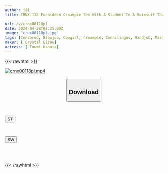 ```yaml
---
author: j91
title: CRNX-118 Forbidden Creampie Sex With A Student In A Swimsuit That Violates School Rules Kanata Toumi

url: /v/crnx00118pl
date: 2024-04-28T02:25:00Z
image: "crnx00118pl.jpg"
tags: [Censored, Blowjob, Cowgirl, Creampie, Cunnilingus, Handjob, Masturbation, Riding Facesitting, School Uniform, Solowork, Swimsuit, Tall, Uniform, Vibe]
maker: [ Crystal Eizou]
actress: [ Toumi Kanata]
---
```



{{< rawhtml >}}

<div class="video" data-videoid="7dZkxZ3MJlFoAw">
    <a href="javascript:;">
        <img src="/v/crnx00118pl/crnx00118pl.jpg" width="WIDTH" height="HEIGHT" alt="crnx00118pl.mp4" loading="lazy">
    </a>
</div>

<script type="text/javascript" src="https://j91.asia/asset/on-demand-st.js"></script>

<br>
  <link rel="stylesheet" href="https://j91.asia/asset/bs5.css">
  
  <center>
  <button class="btn btn-primary" type="button" data-bs-toggle="collapse" data-bs-target=".multi-collapse" aria-expanded="false" aria-controls="multiCollapseExample1 multiCollapseExample2"><h2>Download</h2></button></center>
</p>
<div class="row">
  <div class="col">
    <div class="collapse multi-collapse" id="multiCollapseExample1">
      <div class="card card-body">
	      	      <br>
<div class="buttons">  
<p><a href="https://streamtape.to/v/7dZkxZ3MJlFoAw" target="_blank"><button class="btn-hover color-3"><i class="fa fa-download"></i> ST</button></a></p></div>
    </div>
  </div>
</div>
  <div class="col">
    <div class="collapse multi-collapse" id="multiCollapseExample2">
      <div class="card card-body">
	      <br>
<div class="buttons">
<p><a href="https://swhoi.com/hjdunguy4tll" target="_blank"><button class="btn-hover color-8"><i class="fa fa-download"></i> SW</button></a></p></div>
<br><br>
      </div>
    </div>
  </div>
</div>

{{< /rawhtml >}}